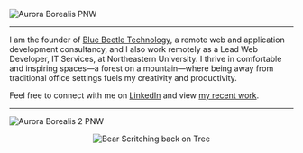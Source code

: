 ![Aurora Borealis PNW](https://github.com/user-attachments/assets/c249ebc3-caa1-4858-9943-fc4f48d31834)

---

I am the founder of [Blue Beetle Technology](https://bluebeetletech.com/), a remote web and application development consultancy, and I also work remotely as a Lead Web Developer, IT Services, at Northeastern University. I thrive in comfortable and inspiring spaces—a forest on a mountain—where being away from traditional office settings fuels my creativity and productivity.

Feel free to connect with me on [LinkedIn](https://www.linkedin.com/in/vanormandesign/ "LinkedIn of Cameron Van Orman") and view [my recent work](https://vanorman.co/ "Website Portfolio of Cameron Van Orman").

---

![Aurora Borealis 2 PNW](https://github.com/user-attachments/assets/1a41f2ed-978e-4fc1-9709-15fffd74a8d4)

<p align='center'>
  <img alt="Bear Scritching back on Tree" src="https://c.tenor.com/ZV0rGpRpMYgAAAAC/tenor.gif" />
</p>
